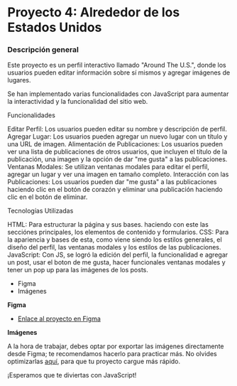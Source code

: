 # Proyecto 4: Alrededor de los Estados Unidos

### Descripción general

Este proyecto es un perfil interactivo llamado "Around The U.S.", donde los usuarios pueden editar información sobre sí mismos y agregar imágenes de lugares. 

Se han implementado varias funcionalidades con JavaScript para aumentar la interactividad y la funcionalidad del sitio web.


Funcionalidades

Editar Perfil: Los usuarios pueden editar su nombre y descripción de perfil.
Agregar Lugar: Los usuarios pueden agregar un nuevo lugar con un título y una URL de imagen.
Alimentación de Publicaciones: Los usuarios pueden ver una lista de publicaciones de otros usuarios, que incluyen el título de la publicación, una imagen y la opción de dar "me gusta" a las publicaciones.
Ventanas Modales: Se utilizan ventanas modales para editar el perfil, agregar un lugar y ver una imagen en tamaño completo.
Interacción con las Publicaciones: Los usuarios pueden dar "me gusta" a las publicaciones haciendo clic en el botón de corazón y eliminar una publicación haciendo clic en el botón de eliminar.

Tecnologías Utilizadas

HTML: Para estructurar la página y sus bases. haciendo con este las secciónes principales, los elementos de contenido y formularios.
CSS: Para la apariencia y bases de esta, como viene siendo los estilos generales, el diseño del perfil, las ventanas modales y los estilos de las publicaciones.
JavaScript: Con JS, se logró la edición del perfil, la funcionalidad e agregar un post, usar el boton de me gusta, hacer funcionales ventanas modales y tener un pop up para las imágenes de los posts.

* Figma
* Imágenes

**Figma**

* [Enlace al proyecto en Figma](https://www.figma.com/file/LDMgqWesKpQkIwhOfEBuTS/WEB%2C-Sprint-5%3A-Around-The-U.S.-%7C-desktop-%2B-mobile?node-id=0%3A1)

**Imágenes**

A la hora de trabajar, debes optar por exportar las imágenes directamente desde Figma; te recomendamos hacerlo para practicar más. No olvides optimizarlas [aquí](https://tinypng.com/), para que tu proyecto cargue más rápido. 

¡Esperamos que te diviertas con JavaScript!
